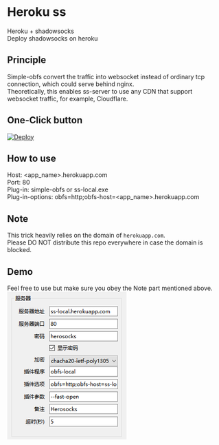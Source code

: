 # Heroku ss
Heroku + shadowsocks \
Deploy shadowsocks on heroku
## Principle
Simple-obfs convert the traffic into websocket instead of ordinary tcp connection, which could serve behind nginx. \
Theoretically, this enables ss-server to use any CDN that support websocket traffic, for example, Cloudflare.
## One-Click button
[![Deploy](https://www.herokucdn.com/deploy/button.png)](https://heroku.com/deploy)
## How to use
Host: <app_name>.herokuapp.com \
Port: 80 \
Plug-in: simple-obfs or ss-local.exe \
Plug-in-options: obfs=http;obfs-host=<app_name>.herokuapp.com
## Note
This trick heavily relies on the domain of `herokuapp.com`. \
Please DO NOT distribute this repo everywhere in case the domain is blocked.
## Demo
Feel free to use but make sure you obey the Note part mentioned above. \
![](https://github.com/WinstonH/herosocks/blob/master/img/demo.png)
